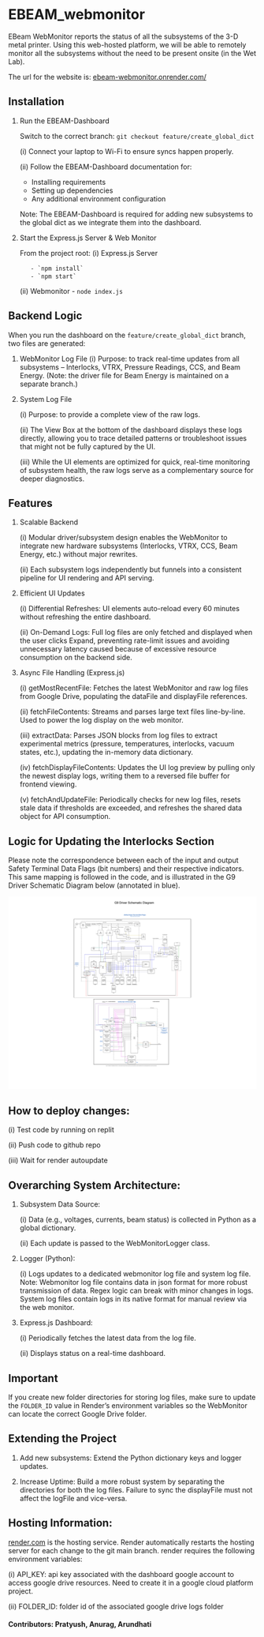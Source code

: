 # EBEAM_webmonitor
EBeam WebMonitor reports the status of all the subsystems of the 3-D metal printer. Using this web-hosted platform, we will be able to remotely monitor all the subsystems without the need to be present onsite (in the Wet Lab). 

The url for the website is: [ebeam-webmonitor.onrender.com/](https://ebeam-webmonitor.onrender.com/)

## Installation
1. Run the EBEAM-Dashboard
   
   Switch to the correct branch: `git checkout feature/create_global_dict`
   
   (i) Connect your laptop to Wi-Fi to ensure syncs happen properly.
   
   (ii) Follow the EBEAM-Dashboard documentation for:
      - Installing requirements
      - Setting up dependencies
      - Any additional environment configuration
     
   Note: The EBEAM-Dashboard is required for adding new subsystems to the global dict as we integrate them into the dashboard.

3. Start the Express.js Server & Web Monitor
   
   From the project root:
      (i) Express.js Server
   
          - `npm install`
          - `npm start`
   
      (ii) Webmonitor
          - `node index.js`

## Backend Logic

When you run the dashboard on the `feature/create_global_dict` branch, two files are generated:

1) WebMonitor Log File
   (i) Purpose: to track real-time updates from all subsystems – Interlocks, VTRX, Pressure Readings, CCS, and Beam Energy.
     (Note: the driver file for Beam Energy is maintained on a separate branch.)

2) System Log File
   
   (i) Purpose: to provide a complete view of the raw logs.
   
   (ii) The View Box at the bottom of the dashboard displays these logs directly, allowing you to trace detailed patterns or troubleshoot issues that might not be fully captured by the UI.
   
   (iii) While the UI elements are optimized for quick, real-time monitoring of subsystem health, the raw logs serve as a complementary source for deeper diagnostics.
     
## Features

1) Scalable Backend
   
   (i) Modular driver/subsystem design enables the WebMonitor to integrate new hardware subsystems (Interlocks, VTRX, CCS, Beam Energy, etc.) without major rewrites.
   
   (ii) Each subsystem logs independently but funnels into a consistent pipeline for UI rendering and API serving.

3) Efficient UI Updates
   
   (i) Differential Refreshes: UI elements auto-reload every 60 minutes without refreshing the entire dashboard.
   
   (ii) On-Demand Logs: Full log files are only fetched and displayed when the user clicks Expand, preventing rate-limit issues and avoiding unnecessary latency caused because of excessive               resource consumption on the backend side.

5) Async File Handling (Express.js)
   
   (i) getMostRecentFile: Fetches the latest WebMonitor and raw log files from Google Drive, populating the dataFile and displayFile references.
   
   (ii) fetchFileContents: Streams and parses large text files line-by-line. Used to power the log display on the web monitor.
   
   (iii) extractData: Parses JSON blocks from log files to extract experimental metrics (pressure, temperatures, interlocks, vacuum states, etc.), updating the in-memory data dictionary.
   
   (iv) fetchDisplayFileContents: Updates the UI log preview by pulling only the newest display logs, writing them to a reversed file buffer for frontend viewing.
   
   (v) fetchAndUpdateFile: Periodically checks for new log files, resets stale data if thresholds are exceeded, and refreshes the shared data object for API consumption.


## Logic for Updating the Interlocks Section
Please note the correspondence between each of the input and output Safety Terminal Data Flags (bit numbers) and their respective indicators. This same mapping is followed in the code, and is illustrated in the G9 Driver Schematic Diagram below (annotated in blue).

![Annotated Schematic Diagram](schematic_diagram.svg)

## How to deploy changes:
(i) Test code by running on replit

(ii) Push code to github repo

(iii) Wait for render autoupdate

## Overarching System Architecture:
1) Subsystem Data Source:

   (i) Data (e.g., voltages, currents, beam status) is collected in Python as a global dictionary.

   (ii) Each update is passed to the WebMonitorLogger class.

3) Logger (Python):
   
   (i) Logs updates to a dedicated webmonitor log file and system log file.
   Note: Webmonitor log file contains data in json format for more robust transmission of data. Regex logic can break with minor changes in logs. System log files contain logs in its native               format for manual review via the web monitor.

5) Express.js Dashboard:
   
   (i) Periodically fetches the latest data from the log file.
   
   (ii) Displays status on a real-time dashboard.
  
## Important 
If you create new folder directories for storing log files, make sure to update the `FOLDER_ID` value in Render’s environment variables so the WebMonitor can locate the correct Google Drive folder.

## Extending the Project

1) Add new subsystems: Extend the Python dictionary keys and logger updates.

2) Increase Uptime: Build a more robust system by separating the directories for both the log files. Failure to sync the displayFile must not affect the logFile and vice-versa.
  
## Hosting Information:

[render.com](https://render.com/) is the hosting service. Render automatically restarts the hosting server for each change to the git main branch.
render requires the following environment variables:

 (i) API_KEY: api key associated with the dashboard google account to access google drive resources.
            Need to create it in a google cloud platform project.
            
 (ii) FOLDER_ID: folder id of the associated google drive logs folder





#### Contributors: Pratyush, Anurag, Arundhati






